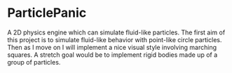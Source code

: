 # ParticlePanic
A 2D physics engine which can simulate fluid-like particles.
The first aim of this project is to simulate fluid-like behavior with point-like circle particles.
Then as I move on I will implement a nice visual style involving marching squares.
A stretch goal would be to implement rigid bodies made up of a group of particles. 
